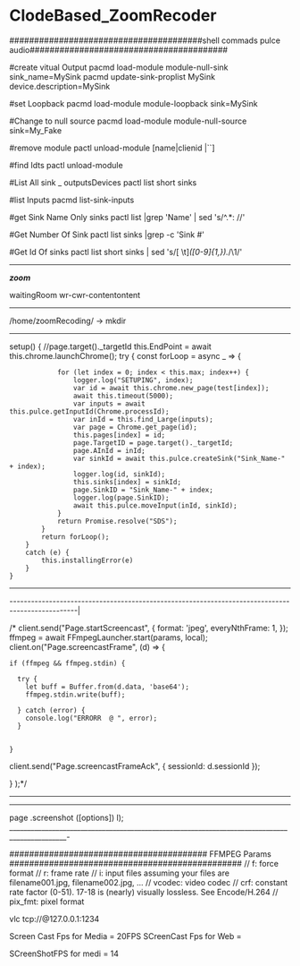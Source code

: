 # ClodeBased_ZoomRecoder

#######################################shell commads pulce audio########################################
                                                                    
#create vitual Output
 pacmd load-module module-null-sink sink_name=MySink
 pacmd update-sink-proplist MySink device.description=MySink

#set Loopback 
 pacmd load-module module-loopback sink=MySink

#Change to  null source
 pacmd load-module module-null-source sink=My_Fake

#remove module
 pactl unload-module   [name|clienid |``]

#find Idts
pactl unload-module


#List All sink _ outputsDevices
 pactl list short sinks

#list Inputs
 pacmd list-sink-inputs 

#get Sink Name Only
 sinks pactl list  |grep 'Name' | sed 's/^.*: //'

#Get Number Of Sink
 pactl list sinks |grep  -c 'Sink #' 

#Get Id Of sinks
 pactl list short  sinks | sed 's/[ \t]*\([0-9]\{1,\}\).*/\1/'


 
---------------------------------------------------------------------------------------------

***zoom***

waitingRoom
wr-cwr-contentontent


*******
/home/zoomRecoding/ ->  mkdir




---------------------------------------------------------------------------------------------
 setup() {
        //page.target()._targetId
        this.EndPoint = await this.chrome.launchChrome();
        try {
            const forLoop = async _ => {


                for (let index = 0; index < this.max; index++) {
                    logger.log("SETUPING", index);
                    var id = await this.chrome.new_page(test[index]);
                    await this.timeout(5000);
                    var inputs = await this.pulce.getInputId(Chrome.processId);
                    var inId = this.find_Large(inputs);
                    var page = Chrome.get_page(id);
                    this.pages[index] = id;
                    page.TargetID = page.target()._targetId;
                    page.AInId = inId;
                    var sinkId = await this.pulce.createSink("Sink_Name-" + index);
                    logger.log(id, sinkId);
                    this.sinks[index] = sinkId;
                    page.SinkID = "Sink_Name-" + index;
                    logger.log(page.SinkID);
                    await this.pulce.moveInput(inId, sinkId);
                }
                return Promise.resolve("SDS");
            }
            return forLoop();
        }
        catch (e) {
            this.installingError(e)
        }
    }
-------------------------------------------------------------------------------------------------


-------------------------------------------------------------------------------------------------|
 
 /* client.send("Page.startScreencast", { format: 'jpeg', everyNthFrame: 1, });                  
  ffmpeg = await FFmpegLauncher.start(params, local);
  client.on("Page.screencastFrame", (d) => {

    if (ffmpeg && ffmpeg.stdin) {

      try {
        let buff = Buffer.from(d.data, 'base64');
        ffmpeg.stdin.write(buff);
       
      } catch (error) {
        console.log("ERRORR  @ ", error);
      }


    }
 client.send("Page.screencastFrameAck", { sessionId: d.sessionId });


  }
  );*/

----------------------------------------------------------------------------------------------------

______________________________________________________________________________________________________
page
.screenshot
([options])
l);    
______________________________________________________________________________________________-


######################################## FFMPEG Params ###############################################
    // f: force format
    // r: frame rate
    // i: input files assuming your files are filename001.jpg, filename002.jpg, ...
    // vcodec: video codec
    // crf: constant rate factor (0-51). 17-18 is (nearly) visually lossless. See Encode/H.264
    // pix_fmt: pixel format


    
 vlc tcp://@127.0.0.1:1234




Screen Cast Fps for Media = 20FPS
SCreenCast Fps for Web = 

SCreenShotFPS for medi  = 14 

